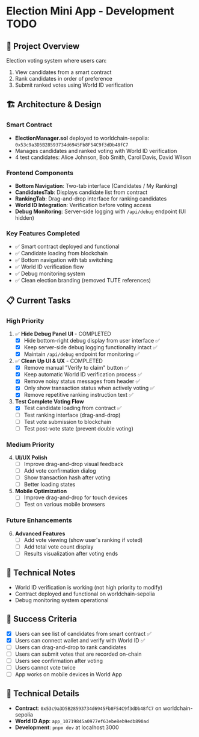 # Election Mini App - Development TODO

## 🎯 Project Overview

Election voting system where users can:
1. View candidates from a smart contract
2. Rank candidates in order of preference
3. Submit ranked votes using World ID verification

## 🏗️ Architecture & Design

### Smart Contract
- **ElectionManager.sol** deployed to worldchain-sepolia: `0x53c9a3D5B28593734d6945Fb8F54C9f3dDb48fC7`
- Manages candidates and ranked voting with World ID verification
- 4 test candidates: Alice Johnson, Bob Smith, Carol Davis, David Wilson

### Frontend Components
- **Bottom Navigation**: Two-tab interface (Candidates / My Ranking)
- **CandidatesTab**: Displays candidate list from contract
- **RankingTab**: Drag-and-drop interface for ranking candidates
- **World ID Integration**: Verification before voting access
- **Debug Monitoring**: Server-side logging with `/api/debug` endpoint (UI hidden)

### Key Features Completed
- ✅ Smart contract deployed and functional
- ✅ Candidate loading from blockchain
- ✅ Bottom navigation with tab switching
- ✅ World ID verification flow
- ✅ Debug monitoring system
- ✅ Clean election branding (removed TUTE references)

## 📋 Current Tasks

### High Priority
1. ✅ **Hide Debug Panel UI** - COMPLETED
   - [x] Hide bottom-right debug display from user interface ✅
   - [x] Keep server-side debug logging functionality intact ✅
   - [x] Maintain `/api/debug` endpoint for monitoring ✅

2. ✅ **Clean Up UI & UX** - COMPLETED
   - [x] Remove manual "Verify to claim" button ✅
   - [x] Keep automatic World ID verification process ✅
   - [x] Remove noisy status messages from header ✅
   - [x] Only show transaction status when actively voting ✅
   - [x] Remove repetitive ranking instruction text ✅

3. **Test Complete Voting Flow**
   - [x] Test candidate loading from contract ✅
   - [ ] Test ranking interface (drag-and-drop)
   - [ ] Test vote submission to blockchain
   - [ ] Test post-vote state (prevent double voting)

### Medium Priority
4. **UI/UX Polish**
   - [ ] Improve drag-and-drop visual feedback
   - [ ] Add vote confirmation dialog
   - [ ] Show transaction hash after voting
   - [ ] Better loading states

5. **Mobile Optimization**
   - [ ] Improve drag-and-drop for touch devices
   - [ ] Test on various mobile browsers

### Future Enhancements
6. **Advanced Features**
   - [ ] Add vote viewing (show user's ranking if voted)
   - [ ] Add total vote count display
   - [ ] Results visualization after voting ends

## 🔧 Technical Notes

- World ID verification is working (not high priority to modify)
- Contract deployed and functional on worldchain-sepolia
- Debug monitoring system operational

## 🎯 Success Criteria

- [x] Users can see list of candidates from smart contract ✅
- [x] Users can connect wallet and verify with World ID ✅
- [ ] Users can drag-and-drop to rank candidates
- [ ] Users can submit votes that are recorded on-chain
- [ ] Users see confirmation after voting
- [ ] Users cannot vote twice
- [ ] App works on mobile devices in World App

## 🔧 Technical Details

- **Contract**: `0x53c9a3D5B28593734d6945Fb8F54C9f3dDb48fC7` on worldchain-sepolia
- **World ID App**: `app_10719845a0977ef63ebe8eb9edb890ad`
- **Development**: `pnpm dev` at localhost:3000
